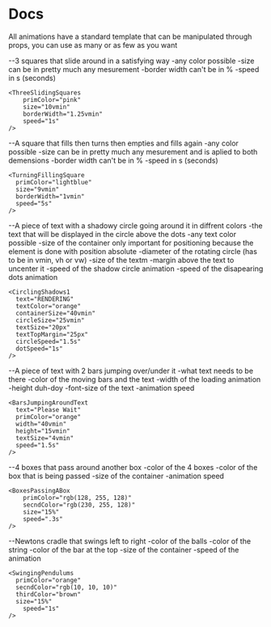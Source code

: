 # Docs
All animations have a standard template that can be manipulated through props, you can use as many or as few as you want

--3 squares that slide around in a satisfying way
  -any color possible
  -size can be in pretty much any mesurement 
  -border width can't be in %
  -speed in s (seconds)
```
<ThreeSlidingSquares
	primColor="pink"
	size="10vmin"
	borderWidth="1.25vmin"
	speed="1s"
/>
```
--A square that fills then turns then empties and fills again
  -any color possible
  -size can be in pretty much any mesurement and is aplied to both demensions
  -border width can't be in %
  -speed in s (seconds)
```
<TurningFillingSquare
  primColor="lightblue"
  size="9vmin"
  borderWidth="1vmin"
  speed="5s"
/>
```
--A piece of text with a shadowy circle going around it in diffrent colors
  -the text that will be displayed in the circle above the dots
  -any text color possible
  -size of the container only important for positioning because the element is done with position absolute
  -diameter of the rotating circle (has to be in vmin, vh or vw)
  -size of the textm
  -margin above the text to uncenter it
  -speed of the shadow circle animation
  -speed of the disapearing dots animation
```
<CirclingShadows1 
  text="RENDERING"
  textColor="orange"
  containerSize="40vmin"
  circleSize="25vmin"
  textSize="20px"
  textTopMargin="25px"
  circleSpeed="1.5s"
  dotSpeed="1s"
/>
```
--A piece of text with 2 bars jumping over/under it
  -what text needs to be there
  -color of the moving bars and the text
  -width of the loading animation
  -height duh-doy
  -font-size of the text
  -animation speed
```
<BarsJumpingAroundText
  text="Please Wait" 
  primColor="orange"
  width="40vmin"
  height="15vmin"
  textSize="4vmin"
  speed="1.5s"
/>
```
--4 boxes that pass around another box
  -color of the 4 boxes
  -color of the box that is being passed
  -size of the container
  -animation speed
```
<BoxesPassingABox
	primColor="rgb(128, 255, 128)"
	secndColor="rgb(230, 255, 128)"
	size="15%"
	speed=".3s"
/>
```
--Newtons cradle that swings left to right
  -color of the balls
  -color of the string
  -color of the bar at the top
  -size of the container
  -speed of the animation
```
<SwingingPendulums 
  primColor="orange"
  secndColor="rgb(10, 10, 10)"
  thirdColor="brown"
  size="15%"
	speed="1s"
/>
```